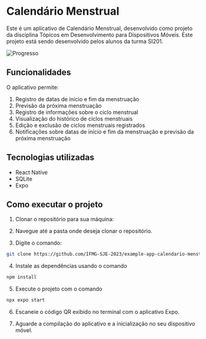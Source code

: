 # Calendário Menstrual
Este é um aplicativo de Calendário Menstrual, desenvolvido como projeto da disciplina Tópicos em Desenvolvimento para Dispositivos Móveis. Este projeto está sendo desenvolvido pelos alunos da turma SI201.

![Progresso](https://img.shields.io/badge/progresso-25%25-brightgreen)

## Funcionalidades
O aplicativo permite:
1. Registro de datas de início e fim da menstruação
2. Previsão da próxima menstruação
3. Registro de informações sobre o ciclo menstrual
4. Visualização do histórico de ciclos menstruais
5. Edição e exclusão de ciclos menstruais registrados
6. Notificações sobre datas de início e fim da menstruação e previsão da próxima menstruação

## Tecnologias utilizadas

- React Native
- SQLite
- Expo

## Como executar o projeto

1. Clonar o repositório para sua máquina:

2. Navegue até a pasta onde deseja clonar o repositório.

3. Digite o comando:

```bash
git clone https://github.com/IFMG-SJE-2023/example-app-calendario-menstrual-simples.git
```


4. Instale as dependências usando o comando
```bash
npm install
```

5. Execute o projeto com o comando 
```bash
npx expo start
```
6. Escaneie o código QR exibido no terminal com o aplicativo Expo.

7. Aguarde a compilação do aplicativo e a inicialização no seu dispositivo móvel.
